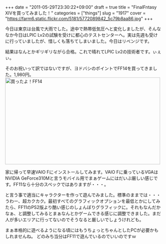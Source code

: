 +++
date = "2011-05-29T23:30:22+09:00"
draft = true
title = "FinalFntasy XIVを買ってみました！"
categories = ["things"]
slug = "1917"
cover = "https://farm6.static.flickr.com/5181/5772089842_5c79b8aa86.jpg"
+++

今日は東京は台風で大雨でした。途中で熱帯低気圧へと変化しましたが、そんななか今日はLPIC Lv2の試験を受けに都心のテストセンターへ。実は先週も受けに行っていましたが、惜しくも落ちてしまいました。今日はリベンジです。

結果はなんとかギリギリながら合格。これで晴れてLPIC Lv2の技術者です。ぃぇぃ。

そのお祝いって訳ではないですが、ヨドバシのポイントでFF14を買ってきました。1,980円。
<a href="https://www.flickr.com/photos/keruru/5772089842/" title="買ったよ！FF14 by けるる, on Flickr"><img src="https://farm6.static.flickr.com/5181/5772089842_5c79b8aa86.jpg" width="500" height="281" alt="買ったよ！FF14"/></a>

家に帰って早速VAIO Fにインストールしてみます。VAIO Fに乗っているVGAはNVIDIA GeForce310Mと言うモバイル用でまぁゲームにはだいぶ厳しい感じです。FF11なら十分のスペックではありますが・・・。

と言う事で適当にキャラクターを作って遊んでみました。標準のままでは・・・うわー、超カクカク。最初すべてのグラフィックオプションを最低とかにしてみたら、FF11のPS2版より酷い感じのしょんぼりグラフィックに。それもなんだかなぁ、と調整してみるとまぁなんとかゲームできる感じに調整できました。まだ人が多いエリアに行ってないのでそうなると厳しいでしょうけれども。

まぁ本格的に遊べるようになる頃にはもうちょっとちゃんとしたPCが必要かもしれませんね。
どのみち当分はFF11で遊んでいるのでいいのですｗ
